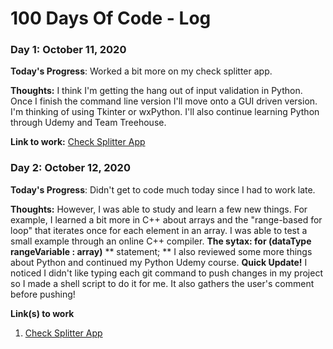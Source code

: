 # 100 Days Of Code - Log

### Day 1: October 11, 2020 

**Today's Progress**: Worked a bit more on my check splitter app.

**Thoughts:** I think I'm getting the hang out of input validation in Python. Once I finish the command line version I'll move onto a GUI driven version. I'm thinking of using Tkinter or wxPython. I'll also continue learning Python through Udemy and Team Treehouse.

**Link to work:** [Check Splitter App](https://github.com/tdalbertson/check_splitter)

### Day 2: October 12, 2020 

**Today's Progress**: Didn't get to code much today since I had to work late.

**Thoughts:** However, I was able to study and learn a few new things.
              For example, I learned a bit more in C++ about arrays and the "range-based for loop" that iterates once for each element in an array. 
              I was able to test a small example through an online C++ compiler.
              **The sytax: for (dataType rangeVariable : array)**
              **               statement;                      **
              I also reviewed some more things about Python and continued my Python Udemy course.
              **Quick Update!**
              I noticed I didn't like typing each git command to push changes in my project so I made a shell script to do it for me. It also gathers the user's comment before pushing!

**Link(s) to work**
1. [Check Splitter App](https://github.com/tdalbertson/check_splitter)
